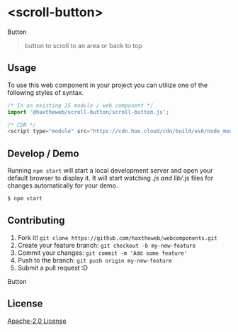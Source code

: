 # &lt;scroll-button&gt;

Button
> button to scroll to an area or back to top

## Usage
To use this web component in your project you can utilize one of the following styles of syntax.

```js
/* In an existing JS module / web component */
import '@haxtheweb/scroll-button/scroll-button.js';

/* CDN */
<script type="module" src="https://cdn.hax.cloud/cdn/build/es6/node_modules/@haxtheweb/scroll-button/scroll-button.js"></script>
```

## Develop / Demo
Running `npm start` will start a local development server and open your default browser to display it. It will start watching *.js and lib/*.js files for changes automatically for your demo.
```bash
$ npm start
```


## Contributing

1. Fork it! `git clone https://github.com/haxtheweb/webcomponents.git`
2. Create your feature branch: `git checkout -b my-new-feature`
3. Commit your changes: `git commit -m 'Add some feature'`
4. Push to the branch: `git push origin my-new-feature`
5. Submit a pull request :D

Button

## License
[Apache-2.0 License](http://opensource.org/licenses/Apache-2.0)